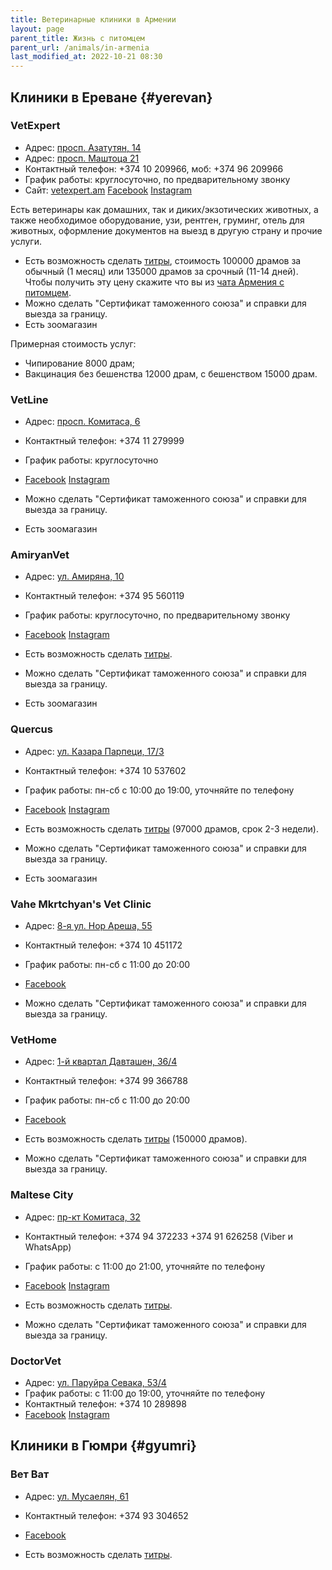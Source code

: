 ```yaml
---
title: Ветеринарные клиники в Армении
layout: page
parent_title: Жизнь с питомцем
parent_url: /animals/in-armenia
last_modified_at: 2022-10-21 08:30
---
```


## Клиники в Ереване {#yerevan}

### VetExpert

- Адрес: [просп. Азатутян, 14](https://yandex.ru/maps/org/vet_ekspert/1861952348/)
- Адрес: [просп. Маштоца 21](https://yandex.ru/maps/10262/yerevan/house/YE0YcwZgSUMAQFpqfX15cn5kbA==/)
- Контактный телефон: +374 10 209966, моб: +374 96 209966
- График работы: круглосуточно, по предварительному звонку
- Сайт: [vetexpert.am](https://vetexpert.am/ru/) [Facebook](https://www.facebook.com/vetexpertvetgroup) [Instagram](https://www.instagram.com/vetexpertveterinarygroup/)

Есть ветеринары как домашних, так и диких/экзотических животных, а также необходимое оборудование, узи, рентген,
груминг, отель для животных, оформление документов на выезд в другую страну и прочие услуги.

- Есть возможность сделать [титры](/animals/rabies-titers), стоимость 100000 драмов за обычный (1 месяц)
или 135000 драмов за срочный (11-14 дней). Чтобы получить эту цену скажите что вы из
[чата Армения с питомцем](https://t.me/armenia_pets).
- Можно сделать "Сертификат таможенного союза" и справки для выезда за границу.
- Есть зоомагазин

Примерная стоимость услуг:
- Чипирование 8000 драм;
- Вакцинация без бешенства 12000 драм, с бешенством 15000 драм.

### VetLine

- Адрес: [просп. Комитаса, 6](https://yandex.ru/maps/org/kruglosutochnaya_veterinarnaya_klinika_vetlayn/154801169156/)
- Контактный телефон: +374 11 279999
- График работы: круглосуточно
- [Facebook](https://www.facebook.com/vetlinearmenia/) [Instagram](https://www.instagram.com/vetline_vet.clinic/)

- Можно сделать "Сертификат таможенного союза" и справки для выезда за границу.
- Есть зоомагазин

### AmiryanVet

- Адрес: [ул. Амиряна, 10](https://yandex.ru/maps/org/amiryanvet/209808278094/)
- Контактный телефон: +374 95 560119
- График работы: круглосуточно, по предварительному звонку
- [Facebook](https://www.facebook.com/AmiryanVeterinary) [Instagram](https://www.instagram.com/amiryanvet/)

- Есть возможность сделать [титры](/animals/rabies-titers).
- Можно сделать "Сертификат таможенного союза" и справки для выезда за границу.
- Есть зоомагазин

### Quercus

- Адрес: [ул. Казара Парпеци, 17/3](https://yandex.ru/maps/org/quercus_vet_clinic_zoosalon/181982950255/)
- Контактный телефон: +374 10 537602
- График работы: пн-сб с 10:00 до 19:00, уточняйте по телефону
- [Facebook](https://www.facebook.com/profile.php?id=100034328929603) [Instagram](https://www.instagram.com/vet.clinic_quercus/)

- Есть возможность сделать [титры](/animals/rabies-titers) (97000 драмов, срок 2-3 недели).
- Можно сделать "Сертификат таможенного союза" и справки для выезда за границу.
- Есть зоомагазин

### Vahe Mkrtchyan's Vet Clinic

- Адрес: [8-я ул. Нор Ареша, 55](https://yandex.ru/maps/org/vahe_mkrtchyan_vet_clinic/106925944672/)
- Контактный телефон: +374 10 451172
- График работы: пн-сб с 11:00 до 20:00
- [Facebook](https://www.facebook.com/VMPC2016)

- Можно сделать "Сертификат таможенного союза" и справки для выезда за границу.

### VetHome

- Адрес: [1-й квартал Давташен, 36/4](https://yandex.ru/maps/org/vethome/111774686048/)
- Контактный телефон: +374 99 366788
- График работы: пн-сб с 11:00 до 20:00
- [Facebook](https://www.facebook.com/vethomeyerevan)

- Есть возможность сделать [титры](/animals/rabies-titers) (150000 драмов).
- Можно сделать "Сертификат таможенного союза" и справки для выезда за границу.

### Maltese City

- Адрес: [пр-кт Комитаса, 32](https://yandex.ru/maps/10262/yerevan/house/YE0YcwdjSUQCQFpqfX5xdX5lZg==/)
- Контактный телефон: +374 94 372233 +374 91 626258 (Viber и WhatsApp)
- График работы: с 11:00 до 21:00, уточняйте по телефону
- [Facebook](https://www.facebook.com/maltesecity/) [Instagram](https://www.instagram.com/maltese_city/)

- Есть возможность сделать [титры](/animals/rabies-titers).
- Можно сделать "Сертификат таможенного союза" и справки для выезда за границу.

### DoctorVet

- Адрес: [ул. Паруйра Севака, 53/4](https://yandex.ru/maps/org/doktor_vet/24738688707/)
- График работы: с 11:00 до 19:00, уточняйте по телефону
- Контактный телефон: +374 10 289898
- [Facebook](https://www.facebook.com/doctorvetveterinaryclinic) [Instagram](https://www.instagram.com/doctorvetarmenia/)

## Клиники в Гюмри {#gyumri}

### Вет Ват

- Адрес: [ул. Мусаелян, 61](https://yandex.ru/maps/org/vet_vat/40293317454/)
- Контактный телефон: +374 93 304652
- [Facebook](https://www.facebook.com/vetvatVeterinary)

- Есть возможность сделать [титры](/animals/rabies-titers).
